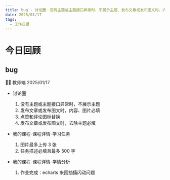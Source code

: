 ```yaml
---
title: bug - 讨论圈：没有主题或主题接口异常时，不展示主题、发布文章或发布图文时，内容、图片必填、点赞和评论图标替换、发布文章或发布图文时，去除主题必填；学习任务：图片最多上传 3 张、任务描述必填且最多 500 字；学情分析：作业完成：echarts 来回抽搐闪动问题
date: 2025/01/17
tags:
  - 工作日报
---
```


# 今日回顾

## bug

👨‍🏫 教师端 2025/01/17

- 讨论圈

  1. 没有主题或主题接口异常时，不展示主题
  2. 发布文章或发布图文时，内容、图片必填
  3. 点赞和评论图标替换
  4. 发布文章或发布图文时，去除主题必填

- 我的课程-课程详情-学习任务

  1. 图片最多上传 3 张
  2. 任务描述必填且最多 500 字

- 我的课程-课程详情-学情分析
  1. 作业完成：echarts 来回抽搐闪动问题
